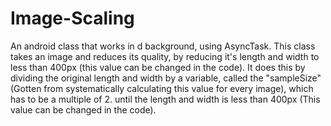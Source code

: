 # Image-Scaling
An android class that works in d background, using AsyncTask.
This class takes an image and reduces its quality, by reducing it's
length and width to less than 400px (this value can be changed in the code).
It does this by dividing the original
length and width by a variable, called the "sampleSize" (Gotten from systematically
calculating this value for every image), which has to be a multiple of 2.
until the length and width is less than
400px (This value can be changed in the code).
